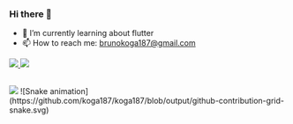 ### Hi there 👋
- 🌱 I’m currently learning about flutter
- 📫 How to reach me: brunokoga187@gmail.com
 <div>
  <a href="https://github.com/koga187">
  <img height="180em" src="https://github-readme-stats.vercel.app/api?username=koga187&show_icons=true&theme=tokyonight&include_all_commits=true&count_private=true"/>
  <img height="180em" src="https://github-readme-stats.vercel.app/api/top-langs/?username=koga187&layout=compact&langs_count=7&theme=tokyonight"/>
</div>
  
  ##
 
<div> 
  <a href="https://www.linkedin.com/in/koga187/" target="_blank"><img src="https://img.shields.io/badge/-LinkedIn-%230077B5?style=for-the-badge&logo=linkedin&logoColor=white" target="_blank"></a> 
![Snake animation](https://github.com/koga187/koga187/blob/output/github-contribution-grid-snake.svg)
</div>

<!--
**koga187/koga187** is a ✨ _special_ ✨ repository because its `README.md` (this file) appears on your GitHub profile.

Here are some ideas to get you started:

- 🔭 I’m currently working on ...
- 👯 I’m looking to collaborate on ...
- 🤔 I’m looking for help with ...
- 💬 Ask me about ...
- 😄 Pronouns: ...
- ⚡ Fun fact: ...
-->
